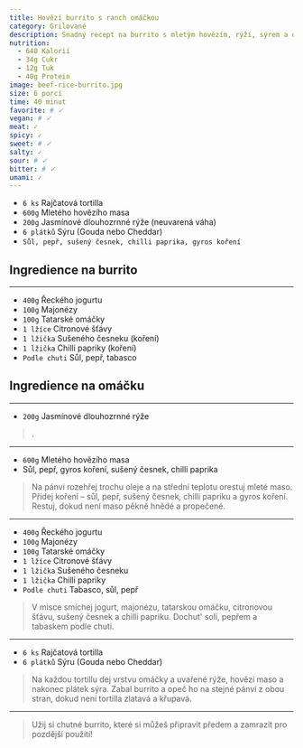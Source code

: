 ```yaml
---
title: Hovězí burrito s ranch omáčkou
category: Grilované
description: Snadný recept na burrito s mletým hovězím, rýží, sýrem a domácí pikantní jogurtovou omáčkou. Ideální pro přípravu předem.
nutrition:
  - 640 Kalorií
  - 34g Cukr
  - 12g Tuk
  - 40g Protein
image: beef-rice-burrito.jpg
size: 6 porcí
time: 40 minut
favorite: # ✓
vegan: # ✓
meat: ✓
spicy: ✓
sweet: # ✓
salty: ✓
sour: # ✓
bitter: # ✓
umami: ✓
---
```


* `6 ks` Rajčatová tortilla
* `600g` Mletého hovězího masa
* `200g` Jasmínové dlouhozrnné rýže (neuvarená váha)
* `6 plátků` Sýru (Gouda nebo Cheddar)
* `Sůl, pepř, sušený česnek, chilli paprika, gyros koření`

## **Ingredience na burrito**

---

* `400g` Řeckého jogurtu
* `100g` Majonézy
* `100g` Tatarské omáčky
* `1 lžíce` Citronové šťávy
* `1 lžička` Sušeného česneku (koření)
* `1 lžička` Chilli papriky (koření)
* `Podle chuti` Sůl, pepř, tabasco

## **Ingredience na omáčku**

---

* `200g` Jasmínové dlouhozrnné rýže

> .

---

* `600g` Mletého hovězího masa
* Sůl, pepř, gyros koření, sušený česnek, chilli paprika

> Na pánvi rozehřej trochu oleje a na střední teplotu orestuj mleté maso. Přidej koření – sůl, pepř, sušený česnek, chilli papriku a gyros koření. Restuj, dokud není maso pěkně hnědé a propečené.

---

* `400g` Řeckého jogurtu
* `100g` Majonézy
* `100g` Tatarské omáčky
* `1 lžíce` Citronové šťávy
* `1 lžička` Sušeného česneku
* `1 lžička` Chilli papriky
* `Podle chuti` Tabasco, sůl, pepř

> V misce smíchej jogurt, majonézu, tatarskou omáčku, citronovou šťávu, sušený česnek a chilli papriku. Dochut' solí, pepřem a tabaskem podle chuti.

---

* `6 ks` Rajčatová tortilla
* `6 plátků` Sýru (Gouda nebo Cheddar)

> Na každou tortillu dej vrstvu omáčky a uvařené rýže, hovězí maso a nakonec plátek sýra. Zabal burrito a opeč ho na stejné pánvi z obou stran, dokud není tortilla zlatavá a křupavá.

---

> Užij si chutné burrito, které si můžeš připravit předem a zamrazit pro pozdější použití!
